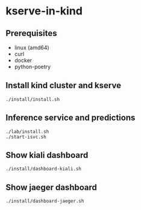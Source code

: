 # kserve-in-kind

## Prerequisites

- linux (amd64)
- curl
- docker
- python-poetry

## Install kind cluster and kserve

```
./install/install.sh
```

## Inference service and predictions

```
./lab/install.sh
./start-isvc.sh
```

## Show kiali dashboard

```
./install/dashboard-kiali.sh
```

## Show jaeger dashboard

```
./install/dashboard-jaeger.sh
```
